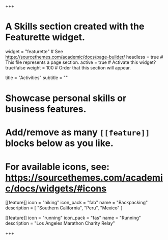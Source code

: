 +++
# A Skills section created with the Featurette widget.
widget = "featurette"  # See https://sourcethemes.com/academic/docs/page-builder/
headless = true  # This file represents a page section.
active = true  # Activate this widget? true/false
weight = 100  # Order that this section will appear.

title = "Activities"
subtitle = ""

# Showcase personal skills or business features.
# 
# Add/remove as many `[[feature]]` blocks below as you like.
# 
# For available icons, see: https://sourcethemes.com/academic/docs/widgets/#icons

[[feature]]
  icon = "hiking"
  icon_pack = "fab"
  name = "Backpacking"
  description = [
  "Southern California",
  "Peru",
  "Mexico"
  ]
  
[[feature]]
  icon = "running"
  icon_pack = "fas"
  name = "Running"
  description = "Los Angeles Marathon Charity Relay"  

+++
